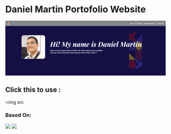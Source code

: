 # Daniel Martin Portofolio Website

<img src="Resources/UXnya.png" />

## Click this to use :
<img src
### Based On:
<img src="https://img.shields.io/badge/HTML5-E34F26?style=for-the-badge&logo=html5&logoColor=white" /> <img src="https://img.shields.io/badge/CSS3-1572B6?style=for-the-badge&logo=css3&logoColor=white" />



